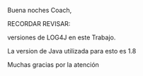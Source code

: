 Buena noches Coach,

RECORDAR REVISAR:

versiones de LOG4J en este Trabajo. 

La version de Java utilizada para esto es 1.8

Muchas gracias por la atención 